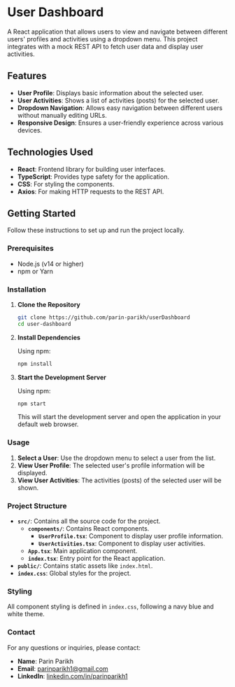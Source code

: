 # User Dashboard

A React application that allows users to view and navigate between different users' profiles and activities using a dropdown menu. This project integrates with a mock REST API to fetch user data and display user activities.

## Features

- **User Profile**: Displays basic information about the selected user.
- **User Activities**: Shows a list of activities (posts) for the selected user.
- **Dropdown Navigation**: Allows easy navigation between different users without manually editing URLs.
- **Responsive Design**: Ensures a user-friendly experience across various devices.

## Technologies Used

- **React**: Frontend library for building user interfaces.
- **TypeScript**: Provides type safety for the application.
- **CSS**: For styling the components.
- **Axios**: For making HTTP requests to the REST API.

## Getting Started

Follow these instructions to set up and run the project locally.

### Prerequisites

- Node.js (v14 or higher)
- npm or Yarn

### Installation

1. **Clone the Repository**

   ```bash
   git clone https://github.com/parin-parikh/userDashboard
   cd user-dashboard
   ```

2. **Install Dependencies**

   Using npm:
   ```bash
   npm install
   ```

3. **Start the Development Server**

   Using npm:
   ```bash
   npm start
   ```

   This will start the development server and open the application in your default web browser.

### Usage

1. **Select a User**: Use the dropdown menu to select a user from the list.
2. **View User Profile**: The selected user's profile information will be displayed.
3. **View User Activities**: The activities (posts) of the selected user will be shown.

### Project Structure

- **`src/`**: Contains all the source code for the project.
  - **`components/`**: Contains React components.
    - **`UserProfile.tsx`**: Component to display user profile information.
    - **`UserActivities.tsx`**: Component to display user activities.
  - **`App.tsx`**: Main application component.
  - **`index.tsx`**: Entry point for the React application.
- **`public/`**: Contains static assets like `index.html`.
- **`index.css`**: Global styles for the project.

### Styling

All component styling is defined in `index.css`, following a navy blue and white theme.

### Contact

For any questions or inquiries, please contact:

- **Name**: Parin Parikh
- **Email**: parinparikh1@gmail.com
- **LinkedIn**: [linkedin.com/in/parinparikh1](https://www.linkedin.com/in/parinparikh1)
